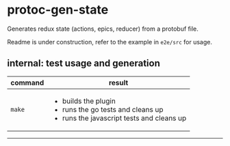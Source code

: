 # protoc-gen-state
Generates redux state (actions, epics, reducer) from a protobuf file. 

Readme is under construction, refer to the example in `e2e/src` for usage.

## internal: test usage and generation
| command | result |
| ------- | ------ |
| `make` | <ul><li>builds the plugin</li><li>runs the go tests and cleans up</li><li>runs the javascript tests and cleans up</li></ul>

---

[NOTES]:   <> (### NOTES)
[comment]: <> (`protoc --go_out=. github.com/tcncloud/protoc-gen-state/state/*.proto` )
